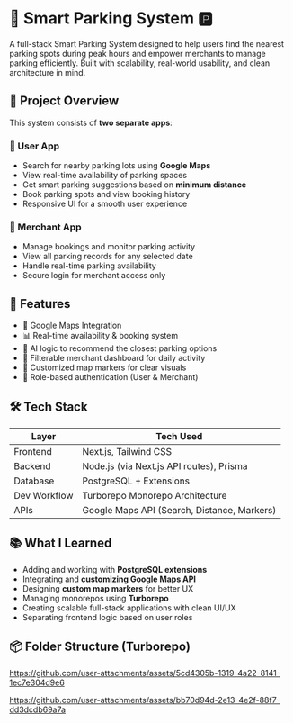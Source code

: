 # 🚗 Smart Parking System 🅿️

A full-stack Smart Parking System designed to help users find the nearest parking spots during peak hours and empower merchants to manage parking efficiently. Built with scalability, real-world usability, and clean architecture in mind.

## 📱 Project Overview

This system consists of **two separate apps**:

### 👤 User App
- Search for nearby parking lots using **Google Maps**
- View real-time availability of parking spaces
- Get smart parking suggestions based on **minimum distance**
- Book parking spots and view booking history
- Responsive UI for a smooth user experience

### 🏪 Merchant App
- Manage bookings and monitor parking activity
- View all parking records for any selected date
- Handle real-time parking availability
- Secure login for merchant access only

## 🚀 Features

- 📍 Google Maps Integration
- 📊 Real-time availability & booking system
- 🧠 AI logic to recommend the closest parking options
- 📅 Filterable merchant dashboard for daily activity
- 🎯 Customized map markers for clear visuals
- 🔐 Role-based authentication (User & Merchant)

## 🛠️ Tech Stack

| Layer         | Tech Used                                   |
|--------------|----------------------------------------------|
| Frontend     | Next.js, Tailwind CSS                        |
| Backend      | Node.js (via Next.js API routes), Prisma     |
| Database     | PostgreSQL + Extensions                      |
| Dev Workflow | Turborepo Monorepo Architecture              |
| APIs         | Google Maps API (Search, Distance, Markers)  |

## 📚 What I Learned

- Adding and working with **PostgreSQL extensions**
- Integrating and **customizing Google Maps API**
- Designing **custom map markers** for better UX
- Managing monorepos using **Turborepo**
- Creating scalable full-stack applications with clean UI/UX
- Separating frontend logic based on user roles

## 📦 Folder Structure (Turborepo)



https://github.com/user-attachments/assets/5cd4305b-1319-4a22-8141-1ec7e304d9e6



https://github.com/user-attachments/assets/bb70d94d-2e13-4e2f-88f7-dd3dcdb69a7a


